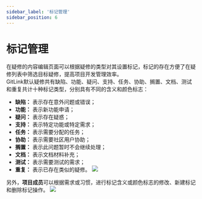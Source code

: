 ```yaml
---
sidebar_label: '标记管理'      
sidebar_position: 6   
---
```


# 标记管理

在疑修的内容编辑页面可以根据疑修的类型对其设置标记，标记的存在方便了在疑修列表中筛选目标疑修，提高项目开发管理效率。<br/>
GitLink默认疑修共有缺陷、功能、疑问、支持、任务、协助、搁置、文档、测试和重复共计十种标记类型，分别具有不同的含义和颜色标志：

- **缺陷：** 表示存在意外问题或错误；
- **功能：** 表示新功能申请；
- **疑问：** 表示存在疑惑；
- **支持：** 表示特定功能或特定需求；
- **任务：** 表示需要分配的任务；
- **协助：** 表示需要社区用户协助；
- **搁置：** 表示此问题暂时不会继续处理；
- **文档：** 表示文档材料补充；
- **测试：** 表示需要测试的需求；
- **重复：** 表示已存在类似的疑修。
![](/img/Issue/imageIssue14.png)

另外，**项目成员**可以根据需求或习惯，进行标记含义或颜色标志的修改、新建标记和删除标记操作。
![](/img/Issue/imageIssue15.png)